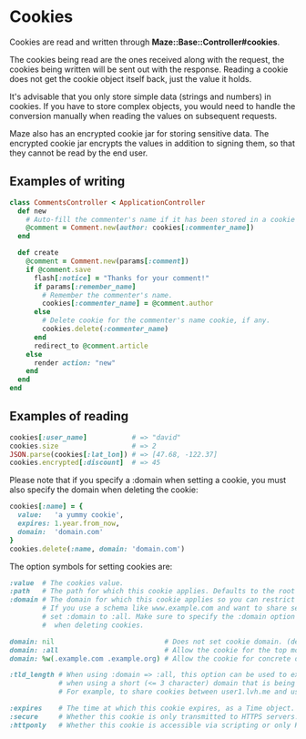 # Cookies

Cookies are read and written through **Maze::Base::Controller\#cookies**.

The cookies being read are the ones received along with the request, the cookies being written will be sent out with the response. Reading a cookie does not get the cookie object itself back, just the value it holds.

It's advisable that you only store simple data \(strings and numbers\) in cookies. If you have to store complex objects, you would need to handle the conversion manually when reading the values on subsequent requests.

Maze also has an encrypted cookie jar for storing sensitive data. The encrypted cookie jar encrypts the values in addition to signing them, so that they cannot be read by the end user.

## Examples of writing

```ruby
class CommentsController < ApplicationController
  def new
    # Auto-fill the commenter's name if it has been stored in a cookie
    @comment = Comment.new(author: cookies[:commenter_name])
  end

  def create
    @comment = Comment.new(params[:comment])
    if @comment.save
      flash[:notice] = "Thanks for your comment!"
      if params[:remember_name]
        # Remember the commenter's name.
        cookies[:commenter_name] = @comment.author
      else
        # Delete cookie for the commenter's name cookie, if any.
        cookies.delete(:commenter_name)
      end
      redirect_to @comment.article
    else
      render action: "new"
    end
  end
end
```

## Examples of reading

```ruby
cookies[:user_name]           # => "david"
cookies.size                  # => 2
JSON.parse(cookies[:lat_lon]) # => [47.68, -122.37]
cookies.encrypted[:discount]  # => 45
```

Please note that if you specify a :domain when setting a cookie, you must also specify the domain when deleting the cookie:

```ruby
cookies[:name] = {
  value:   'a yummy cookie',
  expires: 1.year.from_now,
  domain:  'domain.com'
}
cookies.delete(:name, domain: 'domain.com')
```

The option symbols for setting cookies are:

```ruby
:value  # The cookies value.
:path   # The path for which this cookie applies. Defaults to the root of the application.
:domain # The domain for which this cookie applies so you can restrict to the domain level. 
        # If you use a schema like www.example.com and want to share session with user.example.com 
        # set :domain to :all. Make sure to specify the :domain option with :all or Array again 
        #  when deleting cookies.

domain: nil                           # Does not set cookie domain. (default)
domain: :all                          # Allow the cookie for the top most level domain and subdomains.
domain: %w(.example.com .example.org) # Allow the cookie for concrete domain names.

:tld_length # When using :domain => :all, this option can be used to explicitly set the TLD length 
            # when using a short (<= 3 character) domain that is being interpreted as part of a TLD. 
            # For example, to share cookies between user1.lvh.me and user2.lvh.me, set :tld_length to 1.

:expires    # The time at which this cookie expires, as a Time object.
:secure     # Whether this cookie is only transmitted to HTTPS servers. Default is false.
:httponly   # Whether this cookie is accessible via scripting or only HTTP. Defaults to false.
```

